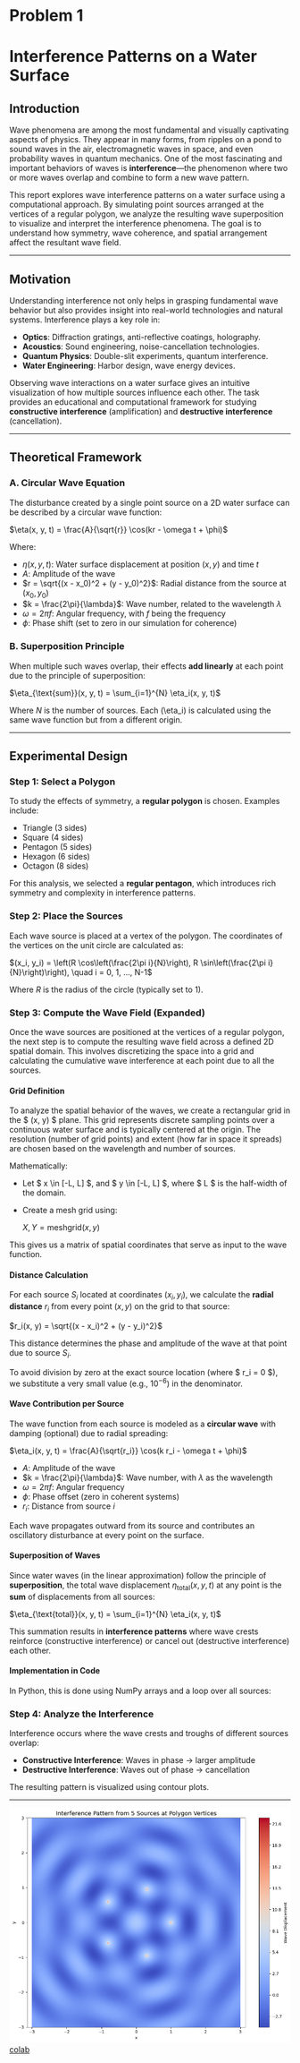 # Problem 1
 
 #  Interference Patterns on a Water Surface

##  Introduction

Wave phenomena are among the most fundamental and visually captivating aspects of physics. They appear in many forms, from ripples on a pond to sound waves in the air, electromagnetic waves in space, and even probability waves in quantum mechanics. One of the most fascinating and important behaviors of waves is **interference**—the phenomenon where two or more waves overlap and combine to form a new wave pattern.

This report explores wave interference patterns on a water surface using a computational approach. By simulating point sources arranged at the vertices of a regular polygon, we analyze the resulting wave superposition to visualize and interpret the interference phenomena. The goal is to understand how symmetry, wave coherence, and spatial arrangement affect the resultant wave field.

---

##  Motivation

Understanding interference not only helps in grasping fundamental wave behavior but also provides insight into real-world technologies and natural systems. Interference plays a key role in:

- **Optics**: Diffraction gratings, anti-reflective coatings, holography.
- **Acoustics**: Sound engineering, noise-cancellation technologies.
- **Quantum Physics**: Double-slit experiments, quantum interference.
- **Water Engineering**: Harbor design, wave energy devices.

Observing wave interactions on a water surface gives an intuitive visualization of how multiple sources influence each other. The task provides an educational and computational framework for studying **constructive interference** (amplification) and **destructive interference** (cancellation).

---

##  Theoretical Framework

### A. Circular Wave Equation

The disturbance created by a single point source on a 2D water surface can be described by a circular wave function:


$\eta(x, y, t) = \frac{A}{\sqrt{r}} \cos(kr - \omega t + \phi)$

Where:

- $\eta(x, y, t)$: Water surface displacement at position $(x, y)$ and time $t$
- $A$: Amplitude of the wave
- $r = \sqrt{(x - x_0)^2 + (y - y_0)^2}$: Radial distance from the source at $(x_0, y_0)$
- $k = \frac{2\pi}{\lambda}$: Wave number, related to the wavelength $\lambda$
- $\omega = 2\pi f$: Angular frequency, with $f$ being the frequency
- $\phi$: Phase shift (set to zero in our simulation for coherence)

### B. Superposition Principle

When multiple such waves overlap, their effects **add linearly** at each point due to the principle of superposition:


$\eta_{\text{sum}}(x, y, t) = \sum_{i=1}^{N} \eta_i(x, y, t)$

Where $N$ is the number of sources. Each \(\eta_i\) is calculated using the same wave function but from a different origin.

---

##  Experimental Design

### Step 1: Select a Polygon

To study the effects of symmetry, a **regular polygon** is chosen. Examples include:

- Triangle (3 sides)
- Square (4 sides)
- Pentagon (5 sides)
- Hexagon (6 sides)
- Octagon (8 sides)

For this analysis, we selected a **regular pentagon**, which introduces rich symmetry and complexity in interference patterns.

### Step 2: Place the Sources

Each wave source is placed at a vertex of the polygon. The coordinates of the vertices on the unit circle are calculated as:


$(x_i, y_i) = \left(R \cos\left(\frac{2\pi i}{N}\right), R \sin\left(\frac{2\pi i}{N}\right)\right), \quad i = 0, 1, ..., N-1$

Where $R$ is the radius of the circle (typically set to 1).

###  Step 3: Compute the Wave Field (Expanded)

Once the wave sources are positioned at the vertices of a regular polygon, the next step is to compute the resulting wave field across a defined 2D spatial domain. This involves discretizing the space into a grid and calculating the cumulative wave interference at each point due to all the sources.

####  Grid Definition

To analyze the spatial behavior of the waves, we create a rectangular grid in the $ (x, y) $ plane. This grid represents discrete sampling points over a continuous water surface and is typically centered at the origin. The resolution (number of grid points) and extent (how far in space it spreads) are chosen based on the wavelength and number of sources.

Mathematically:

- Let $ x \in [-L, L] $, and $ y \in [-L, L] $, where $ L $ is the half-width of the domain.
- Create a mesh grid using:


  $X, Y = \text{meshgrid}(x, y)$

This gives us a matrix of spatial coordinates that serve as input to the wave function.

####  Distance Calculation

For each source $S_i$ located at coordinates $(x_i, y_i)$, we calculate the **radial distance** $r_i$ from every point $(x, y)$ on the grid to that source:


$r_i(x, y) = \sqrt{(x - x_i)^2 + (y - y_i)^2}$

This distance determines the phase and amplitude of the wave at that point due to source $S_i$.

To avoid division by zero at the exact source location (where $ r_i = 0 $), we substitute a very small value (e.g., $10^{-6}$) in the denominator.

#### Wave Contribution per Source

The wave function from each source is modeled as a **circular wave** with damping (optional) due to radial spreading:


$\eta_i(x, y, t) = \frac{A}{\sqrt{r_i}} \cos(k r_i - \omega t + \phi)$

- $A$: Amplitude of the wave  
- $k = \frac{2\pi}{\lambda}$: Wave number, with $\lambda$ as the wavelength  
- $\omega = 2\pi f$: Angular frequency  
- $\phi$: Phase offset (zero in coherent systems)  
- $r_i$: Distance from source $i$

Each wave propagates outward from its source and contributes an oscillatory disturbance at every point on the surface.

#### Superposition of Waves

Since water waves (in the linear approximation) follow the principle of **superposition**, the total wave displacement $\eta_{\text{total}}(x, y, t)$ at any point is the **sum** of displacements from all sources:

$\eta_{\text{total}}(x, y, t) = \sum_{i=1}^{N} \eta_i(x, y, t)$

This summation results in **interference patterns** where wave crests reinforce (constructive interference) or cancel out (destructive interference) each other.

#### Implementation in Code

In Python, this is done using NumPy arrays and a loop over all sources:


### Step 4: Analyze the Interference

Interference occurs where the wave crests and troughs of different sources overlap:

- **Constructive Interference**: Waves in phase → larger amplitude
- **Destructive Interference**: Waves out of phase → cancellation

The resulting pattern is visualized using contour plots.

---

![alt text](image.png)
[colab](https://colab.research.google.com/drive/1Rt-6yHZVJXXU7QQi_MIY_-0LrP8VFZ9B?usp=sharing)